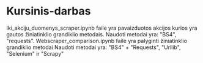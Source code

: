 # Kursinis-darbas
Iki_akciju_duomenys_scraper.ipynb faile yra pavaizduotos akcijos kurios yra gautos žiniatinklio grandiklio metodais.
Naudoti metodai yra: "BS4", "requests".
Webscraper_comparison.ipynb faile yra palyginti žiniatinklio grandiklio metodai
Naudoti metodai yra: "BS4" + "Requests", "Urllib", "Selenium" ir "Scrapy"
